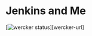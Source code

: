 # Jenkins and Me

[![wercker status][wercker-img]][wercker-url]

[wercker-img]: https://app.wercker.com/project/bykey/6236b5d3a401c9fffcabed04111cd59a
[worcker-url]: https://app.wercker.com/status/6236b5d3a401c9fffcabed04111cd59a/m/master "wercker status"
